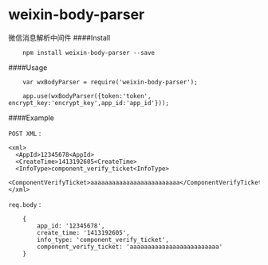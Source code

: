 # weixin-body-parser
微信消息解析中间件
####Install

```
	npm install weixin-body-parser --save
```

####Usage

```
	var wxBodyParser = require('weixin-body-parser');
	
	app.use(wxBodyParser({token:'token', encrypt_key:'encrypt_key',app_id:'app_id'}));
```

####Example

`POST XML` :

```   
<xml>
  <AppId>12345678<AppId>
  <CreateTime>1413192605<CreateTime>
  <InfoType>component_verify_ticket<InfoType>
  <ComponentVerifyTicket>aaaaaaaaaaaaaaaaaaaaaaaaa</ComponentVerifyTicket>
</xml>
```

`req.body` :  

```
	{
		app_id: '12345678',
		create_time: '1413192605',
		info_type: 'component_verify_ticket',
		component_verify_ticket: 'aaaaaaaaaaaaaaaaaaaaaaaaa'
	}	
```
